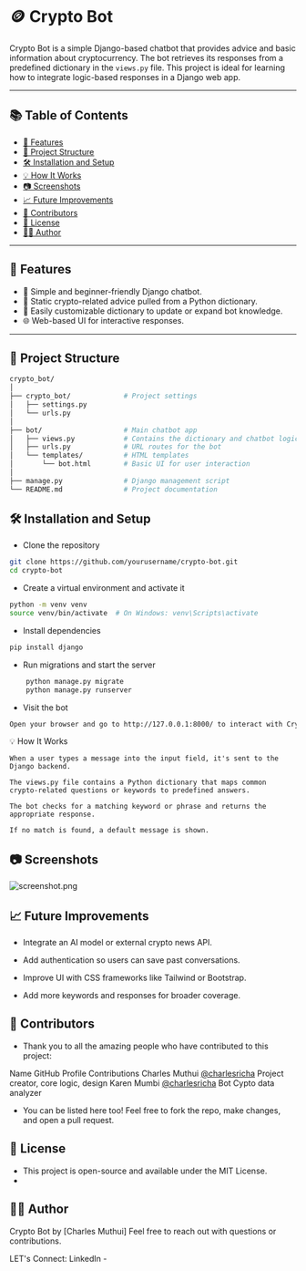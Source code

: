 # 🪙 Crypto Bot

Crypto Bot is a simple Django-based chatbot that provides advice and basic information about cryptocurrency. The bot retrieves its responses from a predefined dictionary in the `views.py` file. This project is ideal for learning how to integrate logic-based responses in a Django web app.

---

## 📚 Table of Contents

- [🚀 Features](#-features)
- [📁 Project Structure](#-project-structure)
- [🛠️ Installation and Setup](#️-installation-and-setup)
- [💡 How It Works](#-how-it-works)
- [📷 Screenshots ](#-screenshots-optional)
- [📈 Future Improvements](#-future-improvements)
- [👥 Contributors](#-contributors)
- [📄 License](#-license)
- [🙋‍♂️ Author](#-author)

---

## 🚀 Features

- 🔐 Simple and beginner-friendly Django chatbot.
- 📖 Static crypto-related advice pulled from a Python dictionary.
- 🧠 Easily customizable dictionary to update or expand bot knowledge.
- 🌐 Web-based UI for interactive responses.

---

## 📁 Project Structure

```bash
crypto_bot/
│
├── crypto_bot/             # Project settings
│   ├── settings.py
│   └── urls.py
│
├── bot/                    # Main chatbot app
│   ├── views.py            # Contains the dictionary and chatbot logic
│   ├── urls.py             # URL routes for the bot
│   └── templates/          # HTML templates
│       └── bot.html        # Basic UI for user interaction
│
├── manage.py               # Django management script
└── README.md               # Project documentation

```
## 🛠️ Installation and Setup

- Clone the repository

```bash
git clone https://github.com/yourusername/crypto-bot.git
cd crypto-bot
```
- Create a virtual environment and activate it
```bash
python -m venv venv
source venv/bin/activate  # On Windows: venv\Scripts\activate
```
- Install dependencies

```bash
pip install django
```

- Run migrations and start the server
```bash
    python manage.py migrate
    python manage.py runserver
```
- Visit the bot

```bash
Open your browser and go to http://127.0.0.1:8000/ to interact with Crypto Bot.
```
💡 How It Works

    When a user types a message into the input field, it's sent to the Django backend.

    The views.py file contains a Python dictionary that maps common crypto-related questions or keywords to predefined answers.

    The bot checks for a matching keyword or phrase and returns the appropriate response.

    If no match is found, a default message is shown.

## 📷 Screenshots

<img src="" alt="screenshot.png">

## 📈 Future Improvements

   -  Integrate an AI model or external crypto news API.

   -  Add authentication so users can save past conversations.

   - Improve UI with CSS frameworks like Tailwind or Bootstrap.

   - Add more keywords and responses for broader coverage.

## 👥 Contributors

- Thank you to all the amazing people who have contributed to this project:
  
Name	                   GitHub Profile               Contributions
Charles Muthui             <a href="https://github.com/charlesricha/">@charlesricha</a>           Project creator, core logic, design
Karen Mumbi                 <a href="https://github.com/preciusmumbi/">@charlesricha</a>          Bot Cypto data analyzer

- You can be listed here too! Feel free to fork the repo, make changes, and open a pull request.

## 📄 License

- This project is open-source and available under the MIT License.
- 
## 🙋‍♂️ Author

Crypto Bot by [Charles Muthui]
Feel free to reach out with questions or contributions.

LET's Connect:
LinkedIn - <a href="[https://www.linkedin.com/in//muthui-charles](https://www.linkedin.com/in//muthui-charles)"></a>


